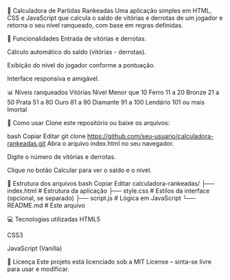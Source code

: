 🧮 Calculadora de Partidas Rankeadas
Uma aplicação simples em HTML, CSS e JavaScript que calcula o saldo de vitórias e derrotas de um jogador e retorna o seu nível ranqueado, com base em regras definidas.

📌 Funcionalidades
Entrada de vitórias e derrotas.

Cálculo automático do saldo (vitórias - derrotas).

Exibição do nível do jogador conforme a pontuação.

Interface responsiva e amigável.

📊 Níveis ranqueados
Vitórias	Nível
Menor que 10	Ferro
11 a 20	Bronze
21 a 50	Prata
51 a 80	Ouro
81 a 90	Diamante
91 a 100	Lendário
101 ou mais	Imortal

🚀 Como usar
Clone este repositório ou baixe os arquivos:

bash
Copiar
Editar
git clone https://github.com/seu-usuario/calculadora-rankeadas.git
Abra o arquivo index.html no seu navegador.

Digite o número de vitórias e derrotas.

Clique no botão Calcular para ver o saldo e o nível.

📁 Estrutura dos arquivos
bash
Copiar
Editar
calculadora-rankeadas/
├── index.html       # Estrutura da aplicação
├── style.css        # Estilos da interface (opcional, se separado)
├── script.js        # Lógica em JavaScript
└── README.md        # Este arquivo

💻 Tecnologias utilizadas
HTML5

CSS3

JavaScript (Vanilla)

📝 Licença
Este projeto está licenciado sob a MIT License – sinta-se livre para usar e modificar.